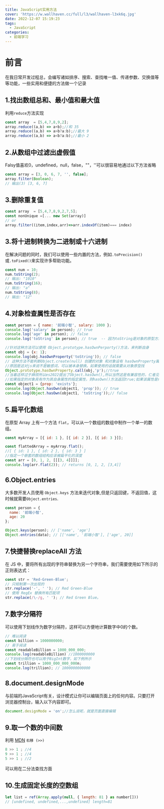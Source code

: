 ```yaml
---
title: JavaScript实用方法
cover: 'https://w.wallhaven.cc/full/l3/wallhaven-l3xk6q.jpg'
date: 2022-12-07 15:19:23
tags:
  - JavaScript
categories: 
  - 前端学习
---
```


# 前言

在我日常开发过程总，会编写诸如排序、搜索、查找唯一值、传递参数、交换值等等功能，一些实用和便捷的方法做一个记录

## 1.找出数组总和、最小值和最大值

利用`reduce`方法实现

```js
const array  = [5,4,7,8,9,2];
array.reduce((a,b) => a+b);//和 35
array.reduce((a,b) => a>b?a:b);//最大 9
array.reduce((a,b) => a<b?a:b);//最小 2
```

## 2.从数组中过滤出虚假值

Falsy值喜欢0，undefined，null，false，""，''可以很容易地通过以下方法省略

```javascript
const array = [3, 0, 6, 7, '', false];
array.filter(Boolean);
// 输出(3) [3, 6, 7]
```

## 3.删除重复值

```js
const array  = [5,4,7,8,9,2,7,5];
const nonUnique =[... new Set(array)]
// or
array.filter((item,index,arr)=>arr.indexOf(item)=== index)
```

## 3.将十进制转换为二进制或十六进制

在解决问题的同时，我们可以使用一些内置的方法，例如`.toPrecision()`或`.toFixed()`来实现许多帮助功能。

```js
const num = 10;
num.toString(2);
// 输出: "1010"
num.toString(16);
// 输出: "a"
num.toString(8);
// 输出: "12"
```

## 4.对象检查属性是否存在

```js
const person = { name: '前端小智', salary: 1000 };
console.log('salary' in person); // true
console.log('age' in person); // false
console.log('toString' in person); // true  -- 因为toString是对象的原型方法是纯在的  同理的还有Reflect.has({x: 0}, "toString");  也是true

//针对这种方法可以使用 Object.prototype.hasOwnPerporty()方法，来判断自身
const obj = {x: 1}; 
console.log(obj.hasOwnProperty('toString')); // false
// 这种方法不能判断Object.create(null) 创建的对象 和对象设有 hasOwnProperty属性方法的情况
//原因是这对js来说不是敏感词，可以被本身替换。如果使用的话就需要从对象原型找
Object.prototype.hasOwnProperty.call(obj,'p');//true
//当着这样过于麻烦所以es2022提出了Object.hasOwn(),所以当然这是有兼容性的，仁者见仁
//如果指定的对象具有作为其自身属性的指定属性，则hasOwn()方法返回true;如果该属性是继承的或不存在，则该方法返回false。
const object1 = {prop: 'exists'};
console.log(Object.hasOwn(object1, 'prop')); // true
console.log(Object.hasOwn(object1, 'toString'));// false

```

## 5.扁平化数组

在原型 Array 上有一个方法 `flat`，可以从一个数组的数组中制作一个单一的数组。

```js
const myArray = [{ id: 1 }, [{ id: 2 }], [{ id: 3 }]];

const flattedArray = myArray.flat(); 
//[ { id: 1 }, { id: 2 }, { id: 3 } ]
//指定一个嵌套的数组结构应该被扁平化的深度
const arr = [0, 1, 2, [[[3, 4]]]];
console.log(arr.flat(2)); // returns [0, 1, 2, [3,4]]
```

## 6.Object.entries

大多数开发人员使用 `Object.keys` 方法来迭代对象,但是只返回键，不返回值，这时候就需要`Object.entries`.

```js
const person = {
  name: '前端小智',
  age: 20
};

Object.keys(person); // ['name', 'age']
Object.entries(data); // [['name', '前端小智'], ['age', 20]]
```

## 7.快捷替换replaceAll 方法

在 JS 中，要将所有出现的字符串替换为另一个字符串，我们需要使用如下所示的正则表达式：

```js
const str = 'Red-Green-Blue';
// 只规制第一次出现的
str.replace('-', ' '); // Red Green-Blue
// 使用 RegEx 替换所有匹配项
str.replace(/\-/g, ' '); // Red Green Blue。
```

## 7.数字分隔符

可以使用下划线作为数字分隔符，这样可以方便地计算数字中0的个数。

```js
// 难以阅读
const billion = 1000000000;
// 易于阅读
const readableBillion = 1000_000_000;
console.log(readableBillion) //1000000000
//下划线分隔符也可以用于BigInt数字，如下例所示
const trillion = 1000_000_000_000n;
console.log(trillion); // 1000000000000
```

## 8.document.designMode

与前端的JavaScript有关，设计模式让你可以编辑页面上的任何内容。只要打开浏览器控制台，输入以下内容即可。

```js
document.designMode = 'on';//怎么说呢，就是页面直接编辑
```

## 9.取一个数的中间数

利用 [MDN]( https://developer.mozilla.org/zh-CN/docs/Web/JavaScript/Reference/Operators/Right_shift) `右移 (>>)`

```js
8 >> 1 ; //4  
9 >> 1 ; //4
5 >> 1 ; //2

```

可以用在二分法查找方面

## 10.生成固定长度的空数组

```js
let list = ref(Array.apply(null, { length: 81 } as number[]))
// [undefined, undefined,...,undefined] length=81
```
